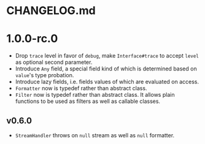 # CHANGELOG.md
# 1.0.0-rc.0
* Drop `trace` level in favor of `debug`, make `Interface#trace` to accept `level` as optional second parameter.
* Introduce `Any` field, a special field kind of which is determined based on
`value`'s type probation.
* Introduce lazy fields, i.e. fields values of which are evaluated on access.
* `Formatter` now is typedef rather than abstract class.
* `Filter` now is typedef rather than abstract class.
  It allows plain functions to be used as filters as well as callable classes.

## v0.6.0
* `StreamHandler` throws on `null` stream as well as `null` formatter.
